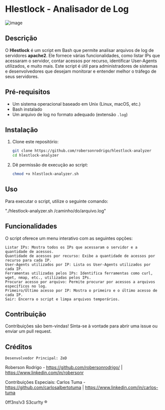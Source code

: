 # Hlestlock - Analisador de Log

![image](https://github.com/user-attachments/assets/6d88db15-c8e6-4cde-b628-b1c1c87e1eb8)


## Descrição
O **Hlestlock** é um script em Bash que permite analisar arquivos de log de servidores **apache2**. Ele fornece várias funcionalidades, como listar IPs que acessaram o servidor, contar acessos por recurso, identificar User-Agents utilizados, e muito mais. Este script é útil para administradores de sistemas e desenvolvedores que desejam monitorar e entender melhor o tráfego de seus servidores.

## Pré-requisitos
- Um sistema operacional baseado em Unix (Linux, macOS, etc.)
- Bash instalado
- Um arquivo de log no formato adequado (extensão `.log`)

## Instalação
1. Clone este repositório:
   ```bash
   git clone https://github.com/robersonrodrigo/hlestlock-analyzer
   cd hlestlock-analyzer
   
2. Dê permissão de execução ao script:
   ```bash
   chmod +x hlestlock-analyzer.sh

## Uso
 Para executar o script, utilize o seguinte comando:
   
   "./hlestlock-analyzer.sh /caminho/do/arquivo.log"

## Funcionalidades

O script oferece um menu interativo com as seguintes opções:

    Listar IPs: Mostra todos os IPs que acessaram o servidor e a quantidade de acessos.
    Quantidade de acessos por recurso: Exibe a quantidade de acessos por recurso para cada IP.
    User-Agents utilizados por IP: Lista os User-Agents utilizados por cada IP.
    Ferramentas utilizadas pelos IPs: Identifica ferramentas como curl, wget, nmap, etc., utilizadas pelos IPs.
    Procurar acesso por arquivo: Permite procurar por acessos a arquivos específicos no log.
    Primeiro/Último acesso por IP: Mostra o primeiro e o último acesso de cada IP.
    Sair: Encerra o script e limpa arquivos temporários.

## Contribuição

   Contribuições são bem-vindas! Sinta-se à vontade para abrir uma issue ou enviar um pull request.
   
## Créditos

    Desenvolvedor Principal: ZeD 
    
 Roberson Rodrigo - https://github.com/robersonrodrigo/ | https://www.linkedin.com/in/robersonr
     
   Contribuições Especiais:
   Carlos Tuma - https://github.com/carlosalbertotuma | https://www.linkedin.com/in/carlos-tuma

   0ff3ns!v3 S3cur!ty ®
